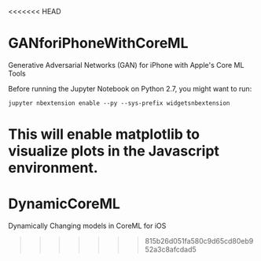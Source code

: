<<<<<<< HEAD
# GANforiPhoneWithCoreML
Generative Adversarial Networks (GAN) for iPhone with Apple's Core ML Tools

Before running the Jupyter Notebook on Python 2.7, you might want to run:

    jupyter nbextension enable --py --sys-prefix widgetsnbextension

This will enable matplotlib to visualize plots in the Javascript environment.
=======
# DynamicCoreML
Dynamically Changing models in CoreML for iOS
>>>>>>> 815b26d051fa580c9d65cd80eb952a3c8afcdad5
